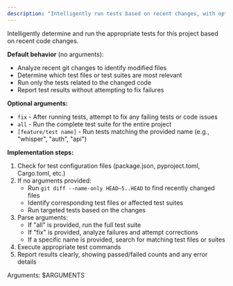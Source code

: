 ```yaml
---
description: "Intelligently run tests based on recent changes, with options to fix issues or run specific tests"
---
```


Intelligently determine and run the appropriate tests for this project based on recent code changes.

**Default behavior** (no arguments):
- Analyze recent git changes to identify modified files
- Determine which test files or test suites are most relevant
- Run only the tests related to the changed code
- Report test results without attempting to fix failures

**Optional arguments:**
- `fix` - After running tests, attempt to fix any failing tests or code issues
- `all` - Run the complete test suite for the entire project
- `[feature/test name]` - Run tests matching the provided name (e.g., "whisper", "auth", "api")

**Implementation steps:**
1. Check for test configuration files (package.json, pyproject.toml, Cargo.toml, etc.)
2. If no arguments provided:
   - Run `git diff --name-only HEAD~5..HEAD` to find recently changed files
   - Identify corresponding test files or affected test suites
   - Run targeted tests based on the changes
3. Parse arguments:
   - If "all" is provided, run the full test suite
   - If "fix" is provided, analyze failures and attempt corrections
   - If a specific name is provided, search for matching test files or suites
4. Execute appropriate test commands
5. Report results clearly, showing passed/failed counts and any error details

Arguments: $ARGUMENTS